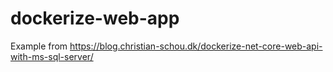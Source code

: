 # dockerize-web-app
Example from https://blog.christian-schou.dk/dockerize-net-core-web-api-with-ms-sql-server/
